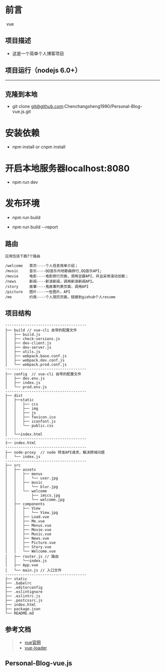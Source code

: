 前言
======================
  vue
##  项目描述

* 这是一个简单个人博客项目

##  项目运行（nodejs 6.0+）
---------------------------------------
## 克隆到本地

 *  git clone git@github.com:Chenchangsheng1990/Personal-Blog-vue.js.git

# 安装依赖

* npm install or cnpm install 

# 开启本地服务器localhost:8080

* npm run dev

# 发布环境

* npm run build

* npm run build --report
##  路由
```
应用包括下面7个路由

/welcome   首页----个人信息简单介绍；
/music     音乐----QQ音乐内地歌曲排行,QQ音乐API;
/movie     电影----电影排行页面，调用豆瓣API，并且采用滚动加载；
/news      新闻----新浪新闻，调用新浪新闻API。
/story     故事----鬼故事列表页面，调用API
/picture   图片----一些图片，API
/me        约我----个人简历页面，链接到giehub个人resume

```
##  项目结构

```
-------------------------------------
├── build // vue-cli 自带的配置文件
│   ├── build.js
│   ├── check-versions.js
│   ├── dev-client.js
│   ├── dev-server.js
│   ├── utils.js
│   ├── webpack.base.conf.js
│   ├── webpack.dev.conf.js
│   └── webpack.prod.conf.js
-------------------------------------
├── config  // vue-cli 自带的配置文件
│   ├── dev.env.js
│   ├── index.js
│   └── prod.env.js
-------------------------------------
├── dist
│	├──static
│	│	├──	ccs
│	│	├──	img
│	│	├──	js
│	│	├──	favicon.ico
│	│	├──	iconfont.js
│	│	└──	public.css
│	│	
│	└──index.html
-------------------------------------
├── index.html
-------------------------------------
├── node-proxy  // node 转发API请求，解决跨域问题
│   └── index.js
-------------------------------------
├── src
│   ├── assets
│   │   ├── menus
│	│	│	└── user.jpg
│   │   ├── music
│	│	│	└── blur.jpg
│   │   └── welcome 
│	│		├──	imccs.jpg
│	│		└── welcome.jpg 
│   ├── components
│   │   ├── View
│	│	│	└── View.jpg
│   │   ├── Load.vue
│	│	├── Me.vue
│	│	├──	Menus.vue
│	│	├── Movie.vue
│	│	├── Music.vue
│	│	├── News.vue
│	│	├── Picture.vue
│	│	├── Story.vue
│   │   └── Welcome.vue
│	├── router.js // 路由
│	│	└──index.js
│	├──	App.vue
│   └── main.js // 入口文件
-------------------------------------
├── static
├── .babelrc
├──	.editorconfig
├──	.eslintignore
├──	.eslintrc.js
├──	.postcssrc.js
├──	index.html
├── package.json
└── README.md
```

## 参考文档
> - [vue官网](http://cn.vuejs.org/)
> - [vue-loader](https://router.vuejs.org/)
## Personal-Blog-vue.js
